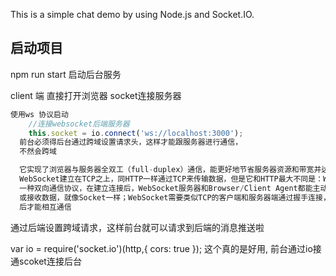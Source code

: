 This is a simple chat demo by using Node.js and Socket.IO.

## 启动项目 
npm run start  启动后台服务

client 端 直接打开浏览器 socket连接服务器 

```javascript 
使用ws 协议启动
	//连接websocket后端服务器
	this.socket = io.connect('ws://localhost:3000');
  前台必须得后台通过跨域设置请求头，这样才能跟服务器进行通信，
  不然会跨域

  它实现了浏览器与服务器全双工（full-duplex）通信，能更好地节省服务器资源和带宽并达到实时通讯。
  WebSocket建立在TCP之上，同HTTP一样通过TCP来传输数据，但是它和HTTP最大不同是：WebSocket是
  一种双向通信协议，在建立连接后，WebSocket服务器和Browser/Client Agent都能主动地向对方发送
  或接收数据，就像Socket一样；WebSocket需要类似TCP的客户端和服务器端通过握手连接，连接成功
  后才能相互通信

```

通过后端设置跨域请求，这样前台就可以请求到后端的消息推送啦

var io = require('socket.io')(http,{ cors: true });
这个真的是好用,
前台通过io接通scoket连接后台
